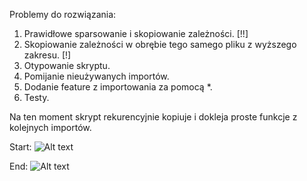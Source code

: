 Problemy do rozwiązania:

1. Prawidłowe sparsowanie i skopiowanie zależności. [!!]
2. Skopiowanie zależności w obrębie tego samego pliku z wyższego zakresu. [!]
2. Otypowanie skryptu.
3. Pomijanie nieużywanych importów.
4. Dodanie feature z importowania za pomocą *.
5. Testy.

Na ten moment skrypt rekurencyjnie kopiuje i dokleja proste funkcje z kolejnych importów. 

Start:
![Alt text](https://i.imgur.com/CFjZr7a.jpg "Optional title")

End:
![Alt text](https://i.imgur.com/J9dUKyu.jpg "Optional title")
